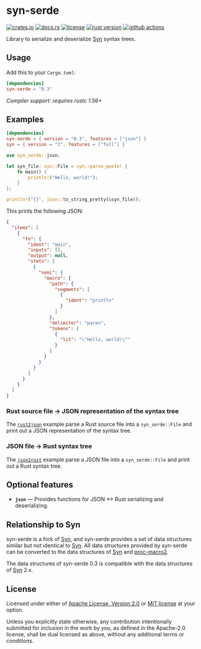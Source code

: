 # syn-serde

[![crates.io](https://img.shields.io/crates/v/syn-serde?style=flat-square&logo=rust)](https://crates.io/crates/syn-serde)
[![docs.rs](https://img.shields.io/badge/docs.rs-syn--serde-blue?style=flat-square&logo=docs.rs)](https://docs.rs/syn-serde)
[![license](https://img.shields.io/badge/license-Apache--2.0_OR_MIT-blue?style=flat-square)](#license)
[![rust version](https://img.shields.io/badge/rustc-1.56+-blue?style=flat-square&logo=rust)](https://www.rust-lang.org)
[![github actions](https://img.shields.io/github/actions/workflow/status/taiki-e/syn-serde/ci.yml?branch=main&style=flat-square&logo=github)](https://github.com/taiki-e/syn-serde/actions)

<!-- tidy:crate-doc:start -->
Library to serialize and deserialize [Syn] syntax trees.

## Usage

Add this to your `Cargo.toml`:

```toml
[dependencies]
syn-serde = "0.3"
```

*Compiler support: requires rustc 1.56+*

## Examples

```toml
[dependencies]
syn-serde = { version = "0.3", features = ["json"] }
syn = { version = "2", features = ["full"] }
```

```rust
use syn_serde::json;

let syn_file: syn::File = syn::parse_quote! {
    fn main() {
        println!("Hello, world!");
    }
};

println!("{}", json::to_string_pretty(&syn_file));
```

This prints the following JSON:

```json
{
  "items": [
    {
      "fn": {
        "ident": "main",
        "inputs": [],
        "output": null,
        "stmts": [
          {
            "semi": {
              "macro": {
                "path": {
                  "segments": [
                    {
                      "ident": "println"
                    }
                  ]
                },
                "delimiter": "paren",
                "tokens": [
                  {
                    "lit": "\"Hello, world!\""
                  }
                ]
              }
            }
          }
        ]
      }
    }
  ]
}
```

### Rust source file -> JSON representation of the syntax tree

The [`rust2json`] example parse a Rust source file into a `syn_serde::File`
and print out a JSON representation of the syntax tree.

### JSON file -> Rust syntax tree

The [`json2rust`] example parse a JSON file into a `syn_serde::File` and
print out a Rust syntax tree.

## Optional features

- **`json`** — Provides functions for JSON <-> Rust serializing and
  deserializing.

## Relationship to Syn

syn-serde is a fork of [Syn], and syn-serde provides a set of data structures
similar but not identical to [Syn]. All data structures provided by syn-serde
can be converted to the data structures of [Syn] and [proc-macro2].

The data structures of syn-serde 0.3 is compatible with the data structures of
[Syn] 2.x.

[Syn]: https://github.com/dtolnay/syn
[proc-macro2]: https://github.com/alexcrichton/proc-macro2
[`rust2json`]: https://github.com/taiki-e/syn-serde/tree/HEAD/examples/rust2json
[`json2rust`]: https://github.com/taiki-e/syn-serde/tree/HEAD/examples/json2rust

<!-- tidy:crate-doc:end -->

## License

Licensed under either of [Apache License, Version 2.0](LICENSE-APACHE) or
[MIT license](LICENSE-MIT) at your option.

Unless you explicitly state otherwise, any contribution intentionally submitted
for inclusion in the work by you, as defined in the Apache-2.0 license, shall
be dual licensed as above, without any additional terms or conditions.
